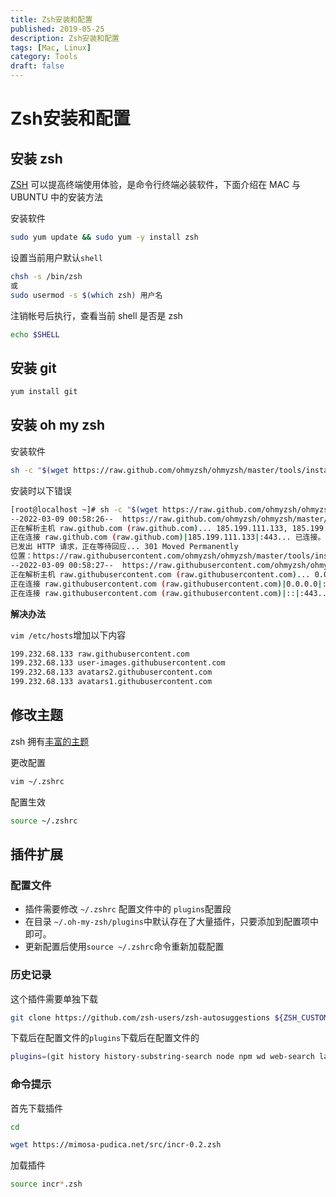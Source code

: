 ```yaml
---
title: Zsh安装和配置
published: 2019-05-25
description: Zsh安装和配置
tags: [Mac, Linux]
category: Tools
draft: false
---
```

# Zsh安装和配置

## 安装 zsh

[ZSH](https://github.com/ohmyzsh/ohmyzsh/wiki/Installing-ZSH) 可以提高终端使用体验，是命令行终端必装软件，下面介绍在 MAC 与 UBUNTU 中的安装方法

安装软件

```bash
sudo yum update && sudo yum -y install zsh
```

设置当前用户默认`shell`

```bash
chsh -s /bin/zsh
或
sudo usermod -s $(which zsh) 用户名
```

注销帐号后执行，查看当前 shell 是否是 zsh

```bash
echo $SHELL
```

## 安装 git

```bash
yum install git
```

## 安装 oh my zsh

安装软件

```bash
sh -c "$(wget https://raw.github.com/ohmyzsh/ohmyzsh/master/tools/install.sh -O -)"
```

安装时以下错误

```bash
[root@localhost ~]# sh -c "$(wget https://raw.github.com/ohmyzsh/ohmyzsh/master/tools/install.sh -O -)"
--2022-03-09 00:58:26--  https://raw.github.com/ohmyzsh/ohmyzsh/master/tools/install.sh
正在解析主机 raw.github.com (raw.github.com)... 185.199.111.133, 185.199.108.133, 185.199.109.133, ...
正在连接 raw.github.com (raw.github.com)|185.199.111.133|:443... 已连接。
已发出 HTTP 请求，正在等待回应... 301 Moved Permanently
位置：https://raw.githubusercontent.com/ohmyzsh/ohmyzsh/master/tools/install.sh [跟随至新的 URL]
--2022-03-09 00:58:27--  https://raw.githubusercontent.com/ohmyzsh/ohmyzsh/master/tools/install.sh
正在解析主机 raw.githubusercontent.com (raw.githubusercontent.com)... 0.0.0.0, ::
正在连接 raw.githubusercontent.com (raw.githubusercontent.com)|0.0.0.0|:443... 失败：Connection refused。
正在连接 raw.githubusercontent.com (raw.githubusercontent.com)|::|:443... 失败：Connection refused。
```

**解决办法**

`vim /etc/hosts`增加以下内容

```bash
199.232.68.133 raw.githubusercontent.com
199.232.68.133 user-images.githubusercontent.com
199.232.68.133 avatars2.githubusercontent.com
199.232.68.133 avatars1.githubusercontent.com
```

## 修改主题

zsh 拥有[丰富的主题](https://github.com/ohmyzsh/ohmyzsh/wiki/Themes)

更改配置

```bash
vim ~/.zshrc
```

配置生效

```bash
source ~/.zshrc
```

## 插件扩展

### 配置文件

- 插件需要修改 `~/.zshrc` 配置文件中的 `plugins`配置段
- 在目录 `~/.oh-my-zsh/plugins`中默认存在了大量插件，只要添加到配置项中即可。
- 更新配置后使用`source ~/.zshrc`命令重新加载配置

### 历史记录

这个插件需要单独下载

```bash
git clone https://github.com/zsh-users/zsh-autosuggestions ${ZSH_CUSTOM:-~/.oh-my-zsh/custom}/plugins/zsh-autosuggestions
```

下载后在配置文件的`plugins`下载后在配置文件的

```bash
plugins=(git history history-substring-search node npm wd web-search last-working-dir zsh-autosuggestions)
```

### 命令提示

首先下载插件

```bash
cd

wget https://mimosa-pudica.net/src/incr-0.2.zsh
```

加载插件

```bash
source incr*.zsh
```